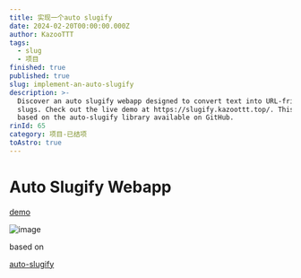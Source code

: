 ```yaml
---
title: 实现一个auto slugify
date: 2024-02-20T00:00:00.000Z
author: KazooTTT
tags:
  - slug
  - 项目
finished: true
published: true
slug: implement-an-auto-slugify
description: >-
  Discover an auto slugify webapp designed to convert text into URL-friendly
  slugs. Check out the live demo at https://slugify.kazoottt.top/. This tool is
  based on the auto-slugify library available on GitHub.
rinId: 65
category: 项目-已结项
toAstro: true
---
```


# Auto Slugify Webapp

[demo](https://slugify.kazoottt.top/)

![image](https://github.com/KazooTTT/auto-slugify-webapp/assets/31075337/e391b919-a2e8-411b-b466-c53ce79b16fc)

based on

[auto-slugify](https://github.com/kzttools/auto-slugify)
